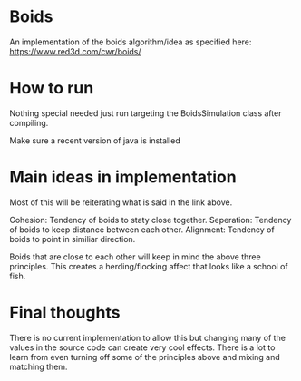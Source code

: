 # Boids

An implementation of the boids algorithm/idea as specified here:  https://www.red3d.com/cwr/boids/

# How to run
Nothing special needed just run targeting the BoidsSimulation class after compiling. 

Make sure a recent version of java is installed 

# Main ideas in implementation
Most of this will be reiterating what is said in the link above.

Cohesion: Tendency of boids to staty close together.
Seperation: Tendency of boids to keep distance between each other.
Alignment: Tendency of boids to point in similiar direction.

Boids that are close to each other will keep in mind the above three principles. This creates a herding/flocking affect that looks like a school of fish.


# Final thoughts
There is no current implementation to allow this but changing many of the values in the source code can create very cool effects.
There is a lot to learn from even turning off some of the principles above and mixing and matching them.

